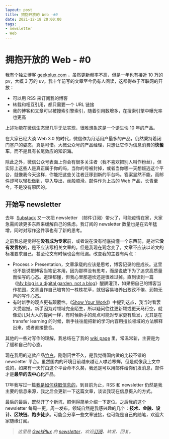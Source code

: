 ```yaml
---
layout: post
title: 拥抱开放的 Web -#0
date: 2021-12-18 20:00:00
tags:
- newsletter
- Web
---
```


# 拥抱开放的 Web - #0

我有个独立博客 [geekplux.com](http://geekplux.com/) ，虽然更新频率不高，但是一年也有接近 10 万的 pv，大概 3 万的 uv。我十年前写的文章至今仍有人阅读，这都得益于互联网的开放：

- 可以用 RSS 来订阅我的博客
- 转载和相互引用，都只需要一个 URL 链接
- 我的博客和文章可以被搜索引擎索引，随着引用数增多，在搜索引擎中曝光率也更高

上述功能在微信生态里几乎无法实现，很难想象这是一个诞生快 10 年的产品。

在大家已经大谈 Web 3.0 的时代，微信作为月活用户最多的产品，仍然秉持着闭门塞户的姿态，真是可惜。大概公众号的产品经理，只想让它作为信息消费的**快餐车**，而不是具有长尾效应的知识海。

除此之外，微信公众号表面上你会有很多关注者（我不喜欢把别人叫作粉丝），但实际上这些人是真正属于你的吗，当你的号被封掉，或者当你哪一天想叛逃这个平台，就像我今天这样，你能把这些关注者迁移到新的平台吗。答案显然不能，而邮件却可以轻松做到，导入导出，丝般顺滑。邮件作为上古的 Web 产品，长青至今，不是没有原因的。

## 开始写 newsletter

去年  [Substack](https://substack.com/) 又一次把 newsletter （邮件订阅）带火了，可能疫情在家，大家急需阅读更多东西来缓解自己的焦虑。我订阅的 newsletter 数量也是在去年猛增，同时对写作这件事也有了新的思考。

之前我总是觉得在**没有成为专家**前，或者说在没有彻底搞懂一个东西前，是对它**没有发言权**的，是不应该写相关文章的。但是我现在观念变了，文章不应该以论文的标准要求自己，甚至论文有时候也会有纰漏。改变我的主要有两点：

- Process > Presentation，文章承载的应该是思考，博客记录的是成长。这里也不是说把博客当笔记本用，因为那样没有思考，而是说放下为了追求高质量而怯写的心态。道理都懂，但我心里那道坎还是很难过掉。直到读到一篇《[My blog is a digital garden, not a blog](https://joelhooks.com/digital-garden)》醍醐灌顶，如果把自己的博客当作花园，文章当作自己培育的一株株花草，就很容易培养出孜孜不倦、润物无声的写作心态。
- 有时新手的观点更有颠覆性。《[Show Your Work!](https://book.douban.com/subject/25857796/)》中提到这点，我当时看罢大受震撼。新手因为对领域完全陌生，所以疑问往往更新颖或更天马行空，就像幼儿对大人的提问一样，有时候新手的观点可能对专家更有启发，尤其是在 transfer learning 的时候，新手往往能把新的学习内容用擅长领域的方法解释出来，或者直接整合。

其他的一些对写作的理解，我总结在了我的 [wiki page](https://wiki.geekplux.com/#/page/writing) 里，常温常新，主要是为了缓和自己的心态。

现在我用的这款产品[竹白](https://geekplux.zhubai.love/)，刚刚问世不久，是我觉得国内做的比较不错的 newsletter 平台。虽然国内的环境目前越来越让人噤若寒蝉，但是就像我上文中说的，如果有一天竹白这个平台命不久矣，我还是可以用邮件给你们发消息，邮件才是**最早的去中心化**产品。

17年我写过一篇[我是如何获取信息的](https://geekplux.com/posts/the-ways-to-get-information)，到目前为止，RSS 和 newsletter 仍然是我主要的信息来源，我之后会更新一下这篇文章，谈谈我现在信息摄入的方式。

最后的最后，既然开了个新坑，照例得简单介绍一下定位。之后我的这个newsletter 每周一更，周一发布，领域自然是我感兴趣的几个：**技术、金融、设计、区块链、跑步徒步**。可能会分享一些文章链接，也可能是自己的随笔，欢迎大家随缘订阅。


> *这里是 [GeekPlux](https://geekplux.com/newsletters) 的 [newsletter](https://geekplux.zhubai.love)，欢迎[订阅](https://geekplux.zhubai.love)、转发、回复。*